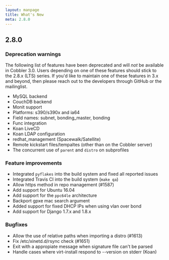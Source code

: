 ```yaml
---
layout: manpage
title: What's New
meta: 2.8.0
---
```


## 2.8.0

### Deprecation warnings

The following list of features have been deprecated and will *not* be available in Cobbler 3.0. Users depending on one of these features should stick to the 2.8.x (LTS) series. If you'd like to maintain one of these features in 3.x and beyond, then please reach out to the developers through GitHub or the mailinglist.

- MySQL backend
- CouchDB backend
- Monit support
- Platforms: s390/s390x and ia64
- Field names: subnet, bonding_master, bonding
- Func integration
- Koan LiveCD
- Koan LDAP configuration
- redhat_management (Spacewalk/Satellite)
- Remote kickstart files/tempaltes (other than on the Cobbler server)
- The concurrent use of ``parent`` and ``distro`` on subprofiles

### Feature improvements

- Integrated ``pyflakes`` into the build system and fixed all reported issues
- Integrated Travis CI into the build system (``make qa``)
- Allow https method in repo management (\#1587)
- Add support for Ubuntu 16.04
- Add support for the ``ppc64le`` architecture
- Backport gpxe mac search argument
- Added support for fixed DHCP IPs when using vlan over bond
- Add support for Django 1.7.x and 1.8.x

### Bugfixes

- Allow the use of relative paths when importing a distro (\#1613)
- Fix /etc/xinetd.d/rsync check (\#1651)
- Exit with a appropiate message when signature file can't be parsed
- Handle cases where virt-install respond to --version on stderr (Koan)
